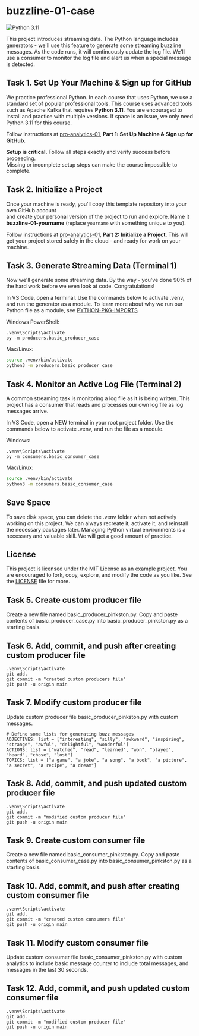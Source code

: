 # buzzline-01-case

![Python 3.11](https://img.shields.io/badge/Python-3.11-blue?logo=python&logoColor=white)

This project introduces streaming data. 
The Python language includes generators - we'll use this feature to generate some streaming buzzline messages. 
As the code runs, it will continuously update the log file. 
We'll use a consumer to monitor the log file and alert us when a special message is detected. 

## Task 1. Set Up Your Machine & Sign up for GitHub

We practice professional Python. In each course that uses Python, we use a standard set of popular professional tools. 
This course uses advanced tools such as Apache Kafka that requires **Python 3.11**. 
You are encouraged to install and practice with multiple versions. 
If space is an issue, we only need Python 3.11 for this course. 

Follow instructions at [pro-analytics-01](https://github.com/denisecase/pro-analytics-01), **Part 1: Set Up Machine & Sign up for GitHub**.

**Setup is critical.** Follow all steps exactly and verify success before proceeding.  
Missing or incomplete setup steps can make the course impossible to complete.

## Task 2. Initialize a Project

Once your machine is ready, you'll copy this template repository into your own GitHub account  
and create your personal version of the project to run and explore. 
Name it **buzzline-01-yourname** (replace `yourname` with something unique to you).  

Follow instructions at [pro-analytics-01](https://github.com/denisecase/pro-analytics-01), **Part 2: Initialize a Project**.
This will get your project stored safely in the cloud - and ready for work on your machine. 

## Task 3. Generate Streaming Data (Terminal 1)

Now we'll generate some streaming data. 
By the way - you've done 90% of the hard work before we even look at code. 
Congratulations!

In VS Code, open a terminal.
Use the commands below to activate .venv, and run the generator as a module. 
To learn more about why we run our Python file as a module, see [PYTHON-PKG-IMPORTS](docs/PYTHON-PKG-IMPORTS.md) 

Windows PowerShell:

```shell
.venv\Scripts\activate
py -m producers.basic_producer_case
```

Mac/Linux:
```zsh
source .venv/bin/activate
python3 -m producers.basic_producer_case
```

## Task 4. Monitor an Active Log File (Terminal 2)

A common streaming task is monitoring a log file as it is being written. 
This project has a consumer that reads and processes our own log file as log messages arrive. 

In VS Code, open a NEW terminal in your root project folder. 
Use the commands below to activate .venv, and run the file as a module. 

Windows:
```shell
.venv\Scripts\activate
py -m consumers.basic_consumer_case
```

Mac/Linux:
```zsh
source .venv/bin/activate
python3 -m consumers.basic_consumer_case
```

## Save Space
To save disk space, you can delete the .venv folder when not actively working on this project.
We can always recreate it, activate it, and reinstall the necessary packages later. 
Managing Python virtual environments is a necessary and valuable skill. 
We will get a good amount of practice. 

## License
This project is licensed under the MIT License as an example project. 
You are encouraged to fork, copy, explore, and modify the code as you like. 
See the [LICENSE](LICENSE.txt) file for more.

## Task 5. Create custom producer file

Create a new file named basic_producer_pinkston.py. Copy and paste contents of basic_producer_case.py into basic_producer_pinkston.py as a starting basis.

## Task 6. Add, commit, and push after creating custom producer file

```shell
.venv\Scripts\activate
git add.
git commit -m "created custom producers file"
git push -u origin main
```

## Task 7. Modify custom producer file

Update custom producer file basic_producer_pinkston.py with custom messages.

```shell
# Define some lists for generating buzz messages
ADJECTIVES: list = ["interesting", "silly", "awkward", "inspiring", "strange", "awful", "delightful", "wonderful"]
ACTIONS: list = ["watched", "read", "learned", "won", "played", "heard", "chose", "lost"]
TOPICS: list = ["a game", "a joke", "a song", "a book", "a picture", "a secret", "a recipe", "a dream"]
```

## Task 8. Add, commit, and push updated custom producer file

```shell
.venv\Scripts\activate
git add.
git commit -m "modified custom producer file"
git push -u origin main
```

## Task 9. Create custom consumer file

Create a new file named basic_consumer_pinkston.py. Copy and paste contents of basic_consumer_case.py into basic_consumer_pinkston.py as a starting basis.

## Task 10. Add, commit, and push after creating custom consumer file

```shell
.venv\Scripts\activate
git add.
git commit -m "created custom consumers file"
git push -u origin main
```

## Task 11. Modify custom consumer file

Update custom consumer file basic_consumer_pinkston.py with custom analytics to include basic message counter to include total messages, and messages in the last 30 seconds.

## Task 12. Add, commit, and push updated custom consumer file

```shell
.venv\Scripts\activate
git add.
git commit -m "modified custom producer file"
git push -u origin main
```
